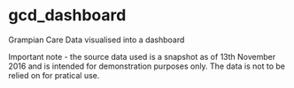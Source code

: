 # gcd_dashboard
Grampian Care Data visualised into a dashboard

Important note - the source data used is a snapshot as of 13th November 2016 and is intended for demonstration purposes only. The data is not to be relied on for pratical use.
